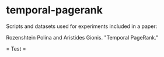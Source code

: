 # temporal-pagerank
Scripts and datasets used for experiments included in a paper:

Rozenshtein Polina and Aristides Gionis. "Temporal PageRank."

= Test =

